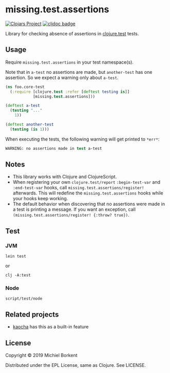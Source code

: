 # missing.test.assertions

[![Clojars Project](https://img.shields.io/clojars/v/borkdude/missing.test.assertions.svg)](https://clojars.org/borkdude/missing.test.assertions)
[![cljdoc badge](https://cljdoc.org/badge/borkdude/missing.test.assertions)](https://cljdoc.org/d/borkdude/missing.test.assertions/CURRENT)

Library for checking absence of assertions in
[clojure.test](https://clojure.github.io/clojure/clojure.test-api.html) tests.

## Usage

Require `missing.test.assertions` in your test namespace(s).

Note that in `a-test` no assertions are made, but `another-test` has one
assertion. So we expect a warning only about `a-test`.

``` clojure
(ns foo.core-test
  (:require [clojure.test :refer [deftest testing is]]
            [missing.test.assertions]))

(deftest a-test
  (testing "..."
    1))

(deftest another-test
  (testing (is 1)))
```

When executing the tests, the following warning will get printed to `*err*`:

``` clojure
WARNING: no assertions made in test a-test
```

## Notes

- This library works with Clojure and ClojureScript.
- When registering your own `clojure.test/report` `:begin-test-var` and
  `:end-test-var` hooks, call `missing.test.assertions/register!` afterwards. This will
  redefine the `missing.test.assertions` hooks while your hooks keep working.
- The default behavior when discovering that no assertions were made in a test
  is printing a message. If you want an exception, call
  `(missing.test.assertions/register! {:throw? true})`.

## Test

### JVM

    lein test

or

    clj -A:test

### Node

    script/test/node

## Related projects

- [kaocha](https://github.com/lambdaisland/kaocha) has this as a built-in feature

## License

Copyright © 2019 Michiel Borkent

Distributed under the EPL License, same as Clojure. See LICENSE.
